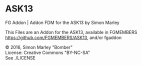 # ASK13

FG Addon | Addon FDM for the ASK13 by Simon Marley 

This Files are an Addon for the ASK13, available in FGMEMBERS <br>
https://github.com/FGMEMBERS/ASK13, and/or fgaddon

:copyright: 2016, Simon Marley "Bomber" <br>
License: Creative Commons "BY-NC-SA" <br>
See ./LICENSE

